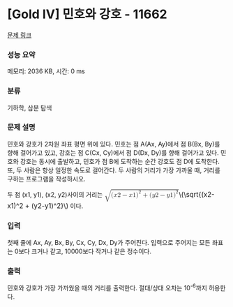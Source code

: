 # [Gold IV] 민호와 강호 - 11662 

[문제 링크](https://www.acmicpc.net/problem/11662) 

### 성능 요약

메모리: 2036 KB, 시간: 0 ms

### 분류

기하학, 삼분 탐색

### 문제 설명

<p>민호와 강호가 2차원 좌표 평면 위에 있다. 민호는 점 A(Ax, Ay)에서 점 B(Bx, By)를 향해 걸어가고 있고, 강호는 점 C(Cx, Cy)에서 점 D(Dx, Dy)를 향해 걸어가고 있다. 민호와 강호는 동시에 출발하고, 민호가 점 B에 도착하는 순간 강호도 점 D에 도착한다. 또, 두 사람은 항상 일정한 속도로 걸어간다. 두 사람의 거리가 가장 가까울 때, 거리를 구하는 프로그램을 작성하시오.</p>

<p>두 점 (x1, y1), (x2, y2)사이의 거리는 <mjx-container class="MathJax" jax="CHTML" style="font-size: 109%; position: relative;"><mjx-math class="MJX-TEX" aria-hidden="true"><mjx-msqrt><mjx-sqrt><mjx-surd><mjx-mo class="mjx-sop"><mjx-c class="mjx-c221A TEX-S1"></mjx-c></mjx-mo></mjx-surd><mjx-box style="padding-top: 0.103em;"><mjx-mo class="mjx-n"><mjx-c class="mjx-c28"></mjx-c></mjx-mo><mjx-mi class="mjx-i"><mjx-c class="mjx-c1D465 TEX-I"></mjx-c></mjx-mi><mjx-mn class="mjx-n"><mjx-c class="mjx-c32"></mjx-c></mjx-mn><mjx-mo class="mjx-n" space="3"><mjx-c class="mjx-c2212"></mjx-c></mjx-mo><mjx-mi class="mjx-i" space="3"><mjx-c class="mjx-c1D465 TEX-I"></mjx-c></mjx-mi><mjx-mn class="mjx-n"><mjx-c class="mjx-c31"></mjx-c></mjx-mn><mjx-msup><mjx-mo class="mjx-n"><mjx-c class="mjx-c29"></mjx-c></mjx-mo><mjx-script style="vertical-align: 0.289em;"><mjx-mn class="mjx-n" size="s"><mjx-c class="mjx-c32"></mjx-c></mjx-mn></mjx-script></mjx-msup><mjx-mo class="mjx-n" space="3"><mjx-c class="mjx-c2B"></mjx-c></mjx-mo><mjx-mo class="mjx-n" space="3"><mjx-c class="mjx-c28"></mjx-c></mjx-mo><mjx-mi class="mjx-i"><mjx-c class="mjx-c1D466 TEX-I"></mjx-c></mjx-mi><mjx-mn class="mjx-n"><mjx-c class="mjx-c32"></mjx-c></mjx-mn><mjx-mo class="mjx-n" space="3"><mjx-c class="mjx-c2212"></mjx-c></mjx-mo><mjx-mi class="mjx-i" space="3"><mjx-c class="mjx-c1D466 TEX-I"></mjx-c></mjx-mi><mjx-mn class="mjx-n"><mjx-c class="mjx-c31"></mjx-c></mjx-mn><mjx-msup><mjx-mo class="mjx-n"><mjx-c class="mjx-c29"></mjx-c></mjx-mo><mjx-script style="vertical-align: 0.289em;"><mjx-mn class="mjx-n" size="s"><mjx-c class="mjx-c32"></mjx-c></mjx-mn></mjx-script></mjx-msup></mjx-box></mjx-sqrt></mjx-msqrt></mjx-math><mjx-assistive-mml unselectable="on" display="inline"><math xmlns="http://www.w3.org/1998/Math/MathML"><msqrt><mo stretchy="false">(</mo><mi>x</mi><mn>2</mn><mo>−</mo><mi>x</mi><mn>1</mn><msup><mo stretchy="false">)</mo><mn>2</mn></msup><mo>+</mo><mo stretchy="false">(</mo><mi>y</mi><mn>2</mn><mo>−</mo><mi>y</mi><mn>1</mn><msup><mo stretchy="false">)</mo><mn>2</mn></msup></msqrt></math></mjx-assistive-mml><span aria-hidden="true" class="no-mathjax mjx-copytext">\(\sqrt{(x2-x1)^2 + (y2-y1)^2}\)</span></mjx-container> 이다.</p>

### 입력 

 <p>첫째 줄에 Ax, Ay, Bx, By, Cx, Cy, Dx, Dy가 주어진다. 입력으로 주어지는 모든 좌표는 0보다 크거나 같고, 10000보다 작거나 같은 정수이다.</p>

### 출력 

 <p>민호와 강호가 가장 가까웠을 때의 거리를 출력한다. 절대/상대 오차는 10<sup>-6</sup>까지 허용한다.</p>

